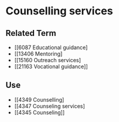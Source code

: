 # Counselling services  

## Related Term

- [[6087 Educational guidance]
- [[13406 Mentoring]
- [[15160 Outreach services]
- [[21163 Vocational guidance]]  

## Use

- [[4349 Counselling]
- [[4347 Counseling services]
- [[4345 Counseling]]  

